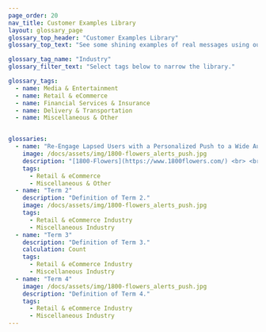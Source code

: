 ```yaml
---
page_order: 20
nav_title: Customer Examples Library
layout: glossary_page
glossary_top_header: "Customer Examples Library"
glossary_top_text: "See some shining examples of real messages using our Campaigns and Canvas tools!"

glossary_tag_name: "Industry"
glossary_filter_text: "Select tags below to narrow the library."

glossary_tags:
  - name: Media & Entertainment
  - name: Retail & eCommerce
  - name: Financial Services & Insurance
  - name: Delivery & Transportation
  - name: Miscellaneous & Other


glossaries:
  - name: "Re-Engage Lapsed Users with a Personalized Push to a Wide Audience"
    image: /docs/assets/img/1800-flowers_alerts_push.jpg
    description: "[1800-Flowers](https://www.1800flowers.com/) <br> <br> This push message reminds your user that, after a few weeks of no purchases or between holidays, there are still flowers just waiting to be bought! Who cares who they're for - there is no need for a special occasion! Treat your self. <br> As you can see, this message uses personalization and emojis to really connect with customers."
    tags:
      - Retail & eCommerce
      - Miscellaneous & Other
  - name: "Term 2"
    description: "Definition of Term 2."
    image: /docs/assets/img/1800-flowers_alerts_push.jpg
    tags:
      - Retail & eCommerce Industry
      - Miscellaneous Industry
  - name: "Term 3"
    description: "Definition of Term 3."
    calculation: Count
    tags:
      - Retail & eCommerce Industry
      - Miscellaneous Industry
  - name: "Term 4"
    image: /docs/assets/img/1800-flowers_alerts_push.jpg
    description: "Definition of Term 4."
    tags:
      - Retail & eCommerce Industry
      - Miscellaneous Industry
---
```

